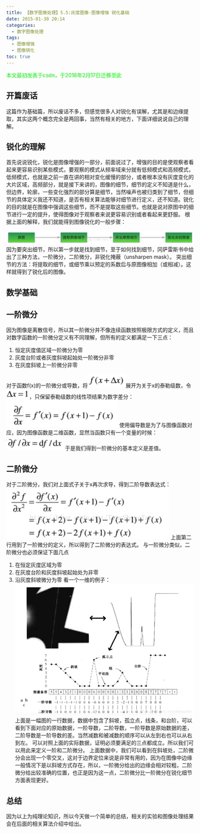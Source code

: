 ```yaml
---
title: 【数字图像处理】5.5:灰度图像-图像增强 锐化基础
date: 2015-01-30 20:14
categories:
  - 数字图像处理
tags:
  - 图像增强
  - 图像锐化
toc: true
---
```

<font color="00FF00">本文最初发表于csdn，于2018年2月17日迁移至此</font>
## 开篇废话
这篇作为基础篇，所以废话不多，但感觉很多人对锐化有误解，尤其是和边缘提取，其实这两个概念完全是两回事，当然有相关的地方，下面详细说说自己的理解。
## 锐化的理解
首先说说锐化，锐化是图像增强的一部分，前面说过了，增强的目的是使观察者看起来更容易识别某些模式，要观察的模式从频率域来分就有低频模式和高频模式，低频模式，也就是之前一直在讲的相对变化缓慢的部分，或者根本没有灰度变化的大片区域，高频部分，就是接下来讲的，图像的细节，细节的定义不知道是什么，但边界，轮廓，一些变化强烈的部分算是细节，当然噪声也被归类到了细节，但细节的具体定义我还不知道，是否有相关算法能够对细节进行定义，还不知道。锐化的目的就是在图像中强调这些细节，而不是提取这些细节。也就是说对原图中的细节进行一定的提升，使得图像对于观察者来说更容易识别或者看起来更舒服。
根据上面的解释，我们就能得到图像锐化的一般步骤：

![Center][]
因为要突出细节，所以第一步就是找到细节，至于如何找到细节，冈萨雷斯书中给出了三种方法，一阶微分，二阶微分，非锐化掩蔽（unsharpen mask）。
突出细节的方法：将提取的细节，或细节乘以预定的系数后与原图像相加（或相减）。这样就得到了锐化后的图像。

## 数学基础
## 一阶微分
因为图像是离散信号，所以其一阶微分并不像连续函数按照极限方式的定义，而且对数字函数的一阶微分定义有不同理解，但所有的定义都满足一下三点：
1. 恒定灰度值区域一阶微分为零
2. 灰度台阶或者灰度斜坡起始处一阶微分非零
3. 在灰度斜坡上一阶微分非零


对于函数f(x)的一阶微分或导数，将![Center 1][]展开为关于x的泰勒级数，令![Center 2][]，只保留泰勒级数的线性项结果为数字差分：
![Center 3][]
使用偏导数是为了与图像函数对应，因为图像函数是二维函数，显然当函数只有一个变量的时候：![Center 4][]
于是我们得到一阶微分的基本定义是差值。
## 二阶微分
对于二阶微分，我们对上面式子关于x再次求导，得到二阶导数表达式：
![Center 5][]
上面第二行用到了一阶微分的定义，所以得到了二阶微分的表达式。
与一阶微分类似，二阶微分也必须保证下面几点

1. 在恒定灰度区域为零
2. 在灰度台阶和灰度斜坡起始处为非零
3. 沿灰度斜坡微分为零
看一个一维的例子：
![SouthEast][]
上面是一幅图的一行数据，数据中包含了斜坡，孤立点，线条，和台阶，可以看到下面对应的原始数据，一阶导数，二阶导数，一阶导数是原始数据的差，二阶导数是一阶导数的差。当然减数和被减数的顺序可以从左到右也可以从右到左。
可以对照上面的实际数据，证明必须要满足的三点都成立。所以我们可以用此来定义一阶和二阶微分。
上面数据中，我们可以看到在斜坡处，二阶微分会出现一个零交叉，这对于边界定位来说是非常有用的，因为在图像中边缘一般情况下是以斜坡方式存在，所以，一阶微分给出的边缘会相对较粗，二阶微分给出较准确的位置，也正是因为这一点，二阶微分比一阶微分在锐化细节方面表现更好。
## 总结
因为以上为纯理论知识，所以今天做一个简单的总结，相关的实验和图像处理结果会在后面的相关算法介绍中给出。


[Center]: DIP-5-5-灰度图像-图像增强-锐化基础/20150130185806042.jpg
[Center 1]: DIP-5-5-灰度图像-图像增强-锐化基础/20150130194154768.png
[Center 2]: DIP-5-5-灰度图像-图像增强-锐化基础/20150130194251022.png
[Center 3]: DIP-5-5-灰度图像-图像增强-锐化基础/20150130194435093.png
[Center 4]: DIP-5-5-灰度图像-图像增强-锐化基础/20150130194538192.png
[Center 5]: DIP-5-5-灰度图像-图像增强-锐化基础/20150130195409342.png
[SouthEast]: DIP-5-5-灰度图像-图像增强-锐化基础/20150130200223411.png
